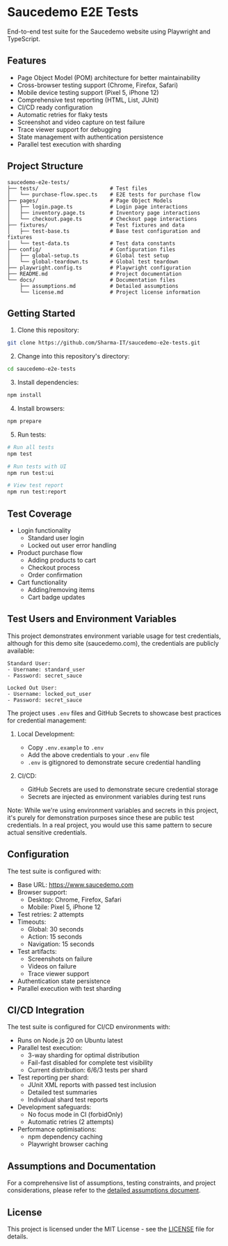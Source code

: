 # Saucedemo E2E Tests

End-to-end test suite for the Saucedemo website using Playwright and TypeScript.

## Features

- Page Object Model (POM) architecture for better maintainability
- Cross-browser testing support (Chrome, Firefox, Safari)
- Mobile device testing support (Pixel 5, iPhone 12)
- Comprehensive test reporting (HTML, List, JUnit)
- CI/CD ready configuration
- Automatic retries for flaky tests
- Screenshot and video capture on test failure
- Trace viewer support for debugging
- State management with authentication persistence
- Parallel test execution with sharding

## Project Structure

```
saucedemo-e2e-tests/
├── tests/                       # Test files
│   └── purchase-flow.spec.ts    # E2E tests for purchase flow
├── pages/                       # Page Object Models
│   ├── login.page.ts            # Login page interactions
│   ├── inventory.page.ts        # Inventory page interactions
│   └── checkout.page.ts         # Checkout page interactions
├── fixtures/                    # Test fixtures and data
│   ├── test-base.ts             # Base test configuration and fixtures
│   └── test-data.ts             # Test data constants
├── config/                      # Configuration files
│   ├── global-setup.ts          # Global test setup
│   └── global-teardown.ts       # Global test teardown
├── playwright.config.ts         # Playwright configuration
├── README.md                    # Project documentation
└── docs/                        # Documentation files
    ├── assumptions.md           # Detailed assumptions
    └── license.md               # Project license information
```

## Getting Started

1. Clone this repository:

```bash
git clone https://github.com/Sharma-IT/saucedemo-e2e-tests.git
```

2. Change into this repository's directory:

```bash
cd saucedemo-e2e-tests
```

3. Install dependencies:

```bash
npm install
```

4. Install browsers:

```bash
npm prepare
```

5. Run tests:

```bash
# Run all tests
npm test

# Run tests with UI
npm run test:ui

# View test report
npm run test:report
```

## Test Coverage

- Login functionality
  - Standard user login
  - Locked out user error handling
- Product purchase flow
  - Adding products to cart
  - Checkout process
  - Order confirmation
- Cart functionality
  - Adding/removing items
  - Cart badge updates

## Test Users and Environment Variables

This project demonstrates environment variable usage for test credentials, although for this demo site (saucedemo.com), the credentials are publicly available:

```
Standard User:
- Username: standard_user
- Password: secret_sauce

Locked Out User:
- Username: locked_out_user
- Password: secret_sauce
```

The project uses `.env` files and GitHub Secrets to showcase best practices for credential management:

1. Local Development:
   - Copy `.env.example` to `.env`
   - Add the above credentials to your `.env` file
   - `.env` is gitignored to demonstrate secure credential handling

2. CI/CD:
   - GitHub Secrets are used to demonstrate secure credential storage
   - Secrets are injected as environment variables during test runs

Note: While we're using environment variables and secrets in this project, it's purely for demonstration purposes since these are public test credentials. In a real project, you would use this same pattern to secure actual sensitive credentials.

## Configuration

The test suite is configured with:

- Base URL: https://www.saucedemo.com
- Browser support:
  - Desktop: Chrome, Firefox, Safari
  - Mobile: Pixel 5, iPhone 12
- Test retries: 2 attempts
- Timeouts:
  - Global: 30 seconds
  - Action: 15 seconds
  - Navigation: 15 seconds
- Test artifacts:
  - Screenshots on failure
  - Videos on failure
  - Trace viewer support
- Authentication state persistence
- Parallel execution with test sharding

## CI/CD Integration

The test suite is configured for CI/CD environments with:
- Runs on Node.js 20 on Ubuntu latest
- Parallel test execution:
  - 3-way sharding for optimal distribution
  - Fail-fast disabled for complete test visibility
  - Current distribution: 6/6/3 tests per shard
- Test reporting per shard:
  - JUnit XML reports with passed test inclusion
  - Detailed test summaries
  - Individual shard test reports
- Development safeguards:
  - No focus mode in CI (forbidOnly)
  - Automatic retries (2 attempts)
- Performance optimisations:
  - npm dependency caching
  - Playwright browser caching

## Assumptions and Documentation

For a comprehensive list of assumptions, testing constraints, and project considerations, please refer to the [detailed assumptions document](/docs/assumptions.md).

## License

This project is licensed under the MIT License - see the [LICENSE](LICENSE) file for details.
